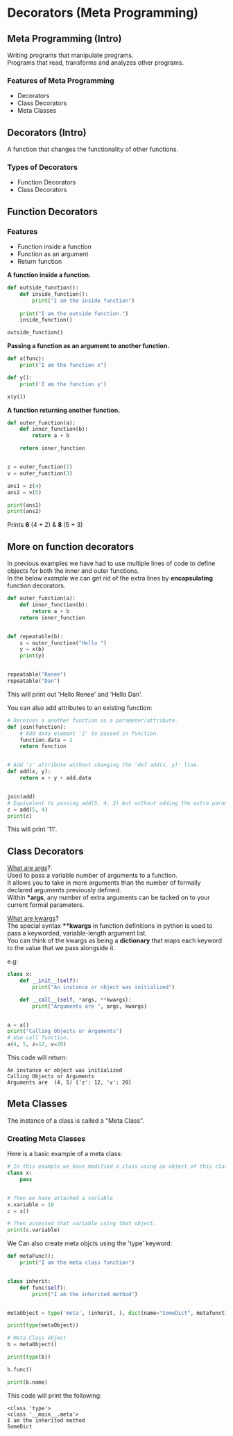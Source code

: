 # Decorators (Meta Programming)

## Meta Programming (Intro)
Writing programs that manipulate programs.<br>
Programs that read, transforms and analyzes other programs.<br>
### Features of Meta Programming
* Decorators
* Class Decorators
* Meta Classes

## Decorators (Intro)
A function that changes the functionality of other functions.
### Types of Decorators
* Function Decorators
* Class Decorators

## Function Decorators
### Features
* Function inside a function
* Function as an argument
* Return function

<b>A function inside a function.</b>
```python
def outside_function():
    def inside_function():
        print("I am the inside function")
        
    print("I am the outside function.")
    inside_function()

outside_function()
```
<b>Passing a function as an argument to another function.</b>
```python
def x(func):
    print("I am the function x")

def y():
    print('I am the function y')

x(y())
```
<b>A function returning another function.</b>
```python
def outer_function(a):
    def inner_function(b):
        return a + b

    return inner_function


z = outer_function(2)
v = outer_function(3)

ans1 = z(4)
ans2 = v(5)

print(ans1)
print(ans2)
```
Prints <b>6</b> (4 + 2) & <b>8</b> (5 + 3)

## More on function decorators
In previous examples we have had to use multiple lines of code to define objects for both the inner and outer functions.<br>
In the below example we can get rid of the extra lines by <b>encapsulating</b> function decorators.<br>
```python
def outer_function(a):
    def inner_function(b):
        return a + b
    return inner_function


def repeatable(b):
    x = outer_function("Hello ")
    y = x(b)
    print(y)


repeatable("Renee")
repeatable("Dan")

```
This will print out 'Hello Renee' and 'Hello Dan'.<p>
You can also add attributes to an existing function:
```python
# Receives a another function as a parameter/attribute.
def join(function):
    # Add data element '2' to passed in function.
    function.data = 2
    return function


# Add 'z' attribute without changing the 'def add(x, y)' line.
def add(x, y):
    return x + y + add.data


join(add)
# Equivalent to passing add(5, 4, 2) but without adding the extra parameter to the add function.
c = add(5, 4)
print(c)
```
This will print '11'.<p>

## Class Decorators
<u>What are args</u>?:<br>
Used to pass a variable number of arguments to a function.<br>
It allows you to take in more arguments than the number of formally declared arguments previously defined.<br>
Within <b>*args</b>, any number of extra arguments can be tacked on to your current formal parameters.<p>

<u>What are kwargs</u>?<br>
The special syntax <b>**kwargs</b> in function definitions in python is used to pass a keyworded, variable-length argument list.<br>
You can think of the kwargs as being a <b>dictionary</b> that maps each keyword to the value that we pass alongside it.<p>
e.g:<br>
```python
class x:
    def __init__(self):
        print("An instance or object was initialized")

    def __call__(self, *args, **kwargs):
        print("Arguments are ", args, kwargs)


a = x()
print("Calling Objects or Arguments")
# Use call function.
a(4, 5, z=12, v=20)
```
This code will return:
```text
An instance or object was initialized
Calling Objects or Arguments
Arguments are  (4, 5) {'z': 12, 'v': 20}
```

## Meta Classes
The instance of a class is called a "Meta Class".<br>

### Creating Meta Classes
Here is a basic example of a meta class:<br>
```python
# In this example we have modified a class using an object of this class.
class x:
    pass


# Then we have attached a variable
x.variable = 10
c = x()

# Then accessed that variable using that object.
print(c.variable)
```

We Can also create meta objcts using the 'type' keyword:<br>
```python
def metaFunc():
    print("I am the meta class function")


class inherit:
    def func(self):
        print("I am the inherited method")


metaObject = type('meta', (inherit, ), dict(name="SomeDict", metafunction=metaFunc))

print(type(metaObject))

# Meta Class object
b = metaObject()

print(type(b))

b.func()

print(b.name)
```

This code will print the following:<br>
```text
<class 'type'>
<class '__main__.meta'>
I am the inherited method
SomeDict
```